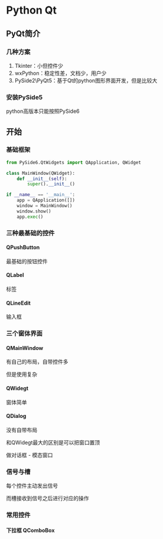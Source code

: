 # Python Qt

## PyQt简介

### 几种方案

1. Tkinter：小但控件少
2. wxPython：稳定性差，文档少，用户少
3. PySide2\PyQt5：基于Qt的python图形界面开发，但是比较大

### 安装PySide5

python高版本只能按照PySide6

## 开始

### 基础框架

```python
from PySide6.QtWidgets import QApplication, QWidget

class MainWindow(QWidget):
    def __init__(self):
        super().__init__()

if __name__ == '__main__':
    app = QApplication([])
    window = MainWindow()
    window.show()
    app.exec()
```

### 三种最基础的控件

#### QPushButton

最基础的按钮控件

#### QLabel

标签

#### QLineEdit

输入框

### 三个窗体界面

#### QMainWindow

有自己的布局，自带控件多

但是使用复杂

#### QWidegt

窗体简单

#### QDialog

没有自带布局

和QWidegt最大的区别是可以把窗口置顶

做对话框 - 模态窗口

### 信号与槽

每个控件主动发出信号

而槽接收到信号之后进行对应的操作

### 常用控件

#### 下拉框 QComboBox
